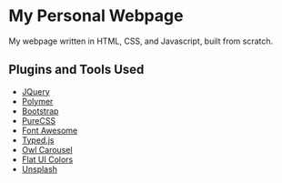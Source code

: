My Personal Webpage
======

My webpage written in HTML, CSS, and Javascript, built from scratch.

Plugins and Tools Used
---
* [JQuery](https://jquery.com/)
* [Polymer](https://www.polymer-project.org/1.0/)
* [Bootstrap](http://getbootstrap.com/)
* [PureCSS](http://purecss.io/)
* [Font Awesome](https://fortawesome.github.io/Font-Awesome/)
* [Typed.js](https://github.com/mattboldt/typed.js/)
* [Owl Carousel](http://owlgraphic.com/owlcarousel/)
* [Flat UI Colors](https://flatuicolors.com/)
* [Unsplash](https://unsplash.com/)
